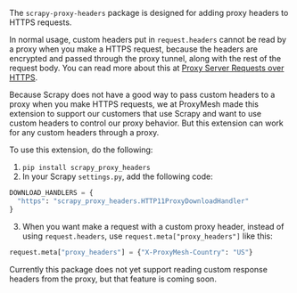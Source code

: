 The `scrapy-proxy-headers` package is designed for adding proxy headers to HTTPS requests.

In normal usage, custom headers put in `request.headers` cannot be read by a proxy when you make a HTTPS request, because the headers are encrypted and passed through the proxy tunnel, along with the rest of the request body. You can read more about this at [Proxy Server Requests over HTTPS](https://docs.proxymesh.com/article/145-proxy-server-requests-over-https).

Because Scrapy does not have a good way to pass custom headers to a proxy when you make HTTPS requests, we at ProxyMesh made this extension to support our customers that use Scrapy and want to use custom headers to control our proxy behavior. But this extension can work for any custom headers through a proxy.

To use this extension, do the following:

1. `pip install scrapy_proxy_headers`
2. In your Scrapy `settings.py`, add the following code:

```python
DOWNLOAD_HANDLERS = {
  "https": "scrapy_proxy_headers.HTTP11ProxyDownloadHandler"
}
```

3. When you want make a request with a custom proxy header, instead of using `request.headers`, use `request.meta["proxy_headers"]` like this:

```python
request.meta["proxy_headers"] = {"X-ProxyMesh-Country": "US"}
```

Currently this package does not yet support reading custom response headers from the proxy, but that feature is coming soon.